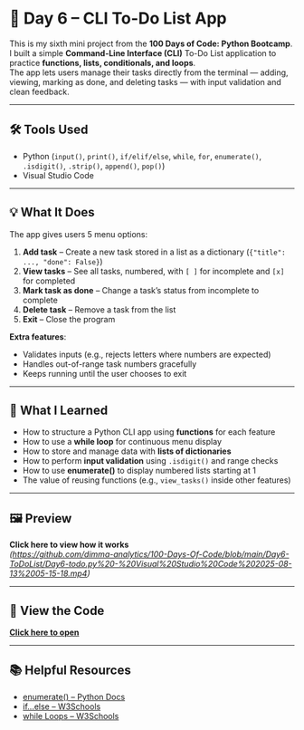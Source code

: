 # 📌 Day 6 – CLI To-Do List App  

This is my sixth mini project from the **100 Days of Code: Python Bootcamp**.  
I built a simple **Command-Line Interface (CLI)** To-Do List application to practice **functions, lists, conditionals, and loops**.  
The app lets users manage their tasks directly from the terminal — adding, viewing, marking as done, and deleting tasks — with input validation and clean feedback.

---

## 🛠 Tools Used
- Python (`input()`, `print()`, `if/elif/else`, `while`, `for`, `enumerate()`, `.isdigit()`, `.strip()`, `append()`, `pop()`)
- Visual Studio Code

---

## 💡 What It Does
The app gives users 5 menu options:

1. **Add task** – Create a new task stored in a list as a dictionary (`{"title": ..., "done": False}`)  
2. **View tasks** – See all tasks, numbered, with `[ ]` for incomplete and `[x]` for completed  
3. **Mark task as done** – Change a task’s status from incomplete to complete  
4. **Delete task** – Remove a task from the list  
5. **Exit** – Close the program

**Extra features**:
- Validates inputs (e.g., rejects letters where numbers are expected)
- Handles out-of-range task numbers gracefully
- Keeps running until the user chooses to exit

---

## 🧠 What I Learned
- How to structure a Python CLI app using **functions** for each feature  
- How to use a **while loop** for continuous menu display  
- How to store and manage data with **lists of dictionaries**  
- How to perform **input validation** using `.isdigit()` and range checks  
- How to use **enumerate()** to display numbered lists starting at 1  
- The value of reusing functions (e.g., `view_tasks()` inside other features)

---

## 🖼 Preview
**Click here to view how it works**  
_(https://github.com/dimma-analytics/100-Days-Of-Code/blob/main/Day6-ToDoList/Day6-todo.py%20-%20Visual%20Studio%20Code%202025-08-13%2005-15-18.mp4)_

---

## 📄 View the Code
**[Click here to open](./Day6-todo.py)**

---

## 📚 Helpful Resources
- [enumerate() – Python Docs](https://docs.python.org/3/library/functions.html#enumerate)  
- [if...else – W3Schools](https://www.w3schools.com/python/python_conditions.asp)  
- [while Loops – W3Schools](https://www.w3schools.com/python/python_while_loops.asp)
